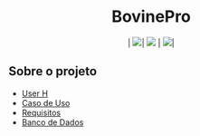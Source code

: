 <h1 align="center">BovinePro</h1>
                                                 
<p align="center">
  | <img src= "https://github.com/MichellDS/BovinePro/assets/102229729/f785aa1b-3407-40e1-b48d-6616e6a30636)">| <img src= "https://github.com/MichellDS/BovinePro/assets/102229729/aed954b2-44fe-4f4d-b97e-522547db487d"> | <img src= "https://github.com/MichellDS/BovinePro/assets/102229729/2b84be45-82c0-4ac7-851d-513d2fac8913">|
</p>

## Sobre o projeto
- [User H](https://github.com/MichellDS/BovinePro/blob/main/BovinoPro.txt)
- [Caso de Uso](https://github.com/MichellDS/BovinePro/blob/main/Caso%20de%20Uso.png)
- [Requisitos](https://github.com/MichellDS/BovinePro/blob/main/Requititos.txt)
- [Banco de Dados](https://github.com/MichellDS/BovinePro/blob/main/Banco.sql)






